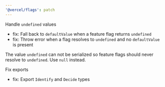 ```yaml
---
'@vercel/flags': patch
---
```


Handle `undefined` values

- fix: Fall back to `defaultValue` when a feature flag returns `undefined`
- fix: Throw error when a flag resolves to `undefined` and no `defaultValue` is present

The value `undefined` can not be serialized so feature flags should never resolve to `undefined`. Use `null` instead.

Fix exports

- fix: Export `Identify` and `Decide` types
